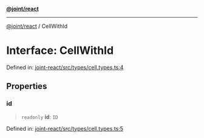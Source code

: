 [**@joint/react**](../README.md)

***

[@joint/react](../README.md) / CellWithId

# Interface: CellWithId

Defined in: [joint-react/src/types/cell.types.ts:4](https://github.com/samuelgja/joint/blob/main/packages/joint-react/src/types/cell.types.ts#L4)

## Properties

### id

> `readonly` **id**: `ID`

Defined in: [joint-react/src/types/cell.types.ts:5](https://github.com/samuelgja/joint/blob/main/packages/joint-react/src/types/cell.types.ts#L5)
